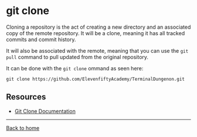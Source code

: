 # git clone

Cloning a repository is the act of creating a new directory and an associated copy of the remote repository.  It will be a clone, meaning it has all tracked commits and commit history.

It will also be associated with the remote, meaning that you can use the `git pull` command to pull updated from the original repository.

It can be done with the `git clone` ommand as seen here:
```
git clone https://github.com/ElevenfiftyAcademy/TerminalDungenon.git
```

## Resources

- [Git Clone Documentation](https://git-scm.com/docs/git-clone)

---

[Back to home](../README.md)